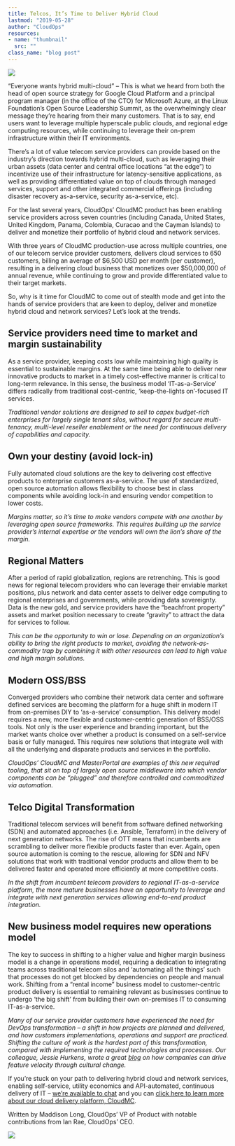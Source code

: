 ```yaml
---
title: Telcos, It’s Time to Deliver Hybrid Cloud
lastmod: "2019-05-28"
author: "CloudOps"
resources:
- name: "thumbnail"
  src: ""
class_name: "blog post"
---
```


<img src="/images/blog/post/CloudMC.png" class="main-blog-image">

<p>“Everyone wants hybrid multi-cloud” – This is what we heard from both the head of open source strategy for Google Cloud Platform and a principal program manager (in the office of the CTO) for Microsoft Azure, at the Linux Foundation’s Open Source Leadership Summit, as the overwhelmingly clear message they’re hearing from their many customers. That is to say, end users want to leverage multiple hyperscale public clouds, and regional edge computing resources, while continuing to leverage their on-prem infrastructure within their IT environments.</p>

<p>There’s a lot of value telecom service providers can provide based on the industry’s direction towards hybrid multi-cloud, such as leveraging their urban assets (data center and central office locations “at the edge”) to incentivize use of their infrastructure for latency-sensitive applications, as well as providing differentiated value on top of clouds through managed services, support and other integrated commercial offerings (including disaster recovery as-a-service, security as-a-service, etc).</p>

<p>For the last several years, CloudOps’ CloudMC product has been enabling service providers across seven countries (including Canada, United States, United Kingdom, Panama, Colombia, Curacao and the Cayman Islands) to deliver and monetize their portfolio of hybrid cloud and network services.</p>

<p>With three years of CloudMC production-use across multiple countries, one of our telecom service provider customers, delivers cloud services to 650 customers, billing an average of $6,500 USD per month (per customer), resulting in a delivering cloud business that monetizes over $50,000,000 of annual revenue, while continuing to grow and provide differentiated value to their target markets.</p>

<p>So, why is it time for CloudMC to come out of stealth mode and get into the hands of service providers that are keen to deploy, deliver and monetize hybrid cloud and network services? Let’s look at the trends.</p>

<h2><strong>Service providers need time to market and margin sustainability</strong></h2>

<p>As a service provider, keeping costs low while maintaining high quality is essential to sustainable margins. At the same time being able to deliver new innovative products to market in a timely cost-effective manner is critical to long-term relevance. In this sense, the business model ‘IT-as-a-Service’ differs radically from traditional cost-centric, ‘keep-the-lights on’-focused IT services.</p>

<p><em>Traditional vendor solutions are designed to sell to capex budget-rich enterprises for largely single tenant silos, without regard for secure multi-tenancy, multi-level reseller enablement or the need for continuous delivery of capabilities and capacity.</em></p>

<h2><strong>Own your destiny (avoid lock-in)</strong></h2>

<p>Fully automated cloud solutions are the key to delivering cost effective products to enterprise customers as-a-service. The use of standardized, open source automation allows flexibility to choose best in class components while avoiding lock-in and ensuring vendor competition to lower costs.</p>

<p><em>Margins matter, so it’s time to make vendors compete with one another by leveraging open source frameworks. This requires building up the service provider’s internal expertise or the vendors will own the lion’s share of the margin. </em></p>

<h2><strong>Regional Matters</strong></h2>

<p>After a period of rapid globalization, regions are retrenching. This is good news for regional telecom providers who can leverage their enviable market positions, plus network and data center assets to deliver edge computing to regional enterprises and governments, while providing data sovereignty. Data is the new gold, and service providers have the “beachfront property” assets and market position necessary to create “gravity” to attract the data for services to follow.</p>

<p><em>This can be the opportunity to win or lose. Depending on an organization’s ability to bring the right products to market, avoiding the network-as-commodity trap by combining it with other resources can lead to high value and high margin solutions.</em></p>

<h2><strong>Modern OSS/BSS</strong></h2>

<p>Converged providers who combine their network data center and software defined services are becoming the platform for a huge shift in modern IT from on-premises DIY to ‘as-a-service’ consumption. This delivery model requires a new, more flexible and customer-centric generation of BSS/OSS tools. Not only is the user experience and branding important, but the market wants choice over whether a product is consumed on a self-service basis or fully managed. This requires new solutions that integrate well with all the underlying and disparate products and services in the portfolio.</p>

<p><em>CloudOps’ CloudMC and MasterPortal are examples of this new required tooling, that sit on top of largely open source middleware into which vendor components can be “plugged” and therefore controlled and commoditized via automation.</em></p>

<h2><strong>Telco Digital Transformation</strong></h2>

<p>Traditional telecom services will benefit from software defined networking (SDN) and automated approaches (i.e. Ansible, Terraform) in the delivery of next generation networks. The rise of OTT means that incumbents are scrambling to deliver more flexible products faster than ever. Again, open source automation is coming to the rescue, allowing for SDN and NFV solutions that work with traditional vendor products and allow them to be delivered faster and operated more efficiently at more competitive costs.</p>

<p><em>In the shift from incumbent telecom providers to regional IT-as-a-service platform, the more mature businesses have an opportunity to leverage and integrate with next generation services allowing end-to-end product integration.</em></p>

<h2><strong>New business model requires new operations model</strong></h2>

<p>The key to success in shifting to a higher value and higher margin business model is a change in operations model, requiring a dedication to integrating teams across traditional telecom silos and ‘automating all the things’ such that processes do not get blocked by dependencies on people and manual work. Shifting from a “rental income” business model to customer-centric product delivery is essential to remaining relevant as businesses continue to undergo ‘the big shift’ from building their own on-premises IT to consuming IT-as-a-service.</p>

<p><em>Many of our service provider customers have experienced the need for DevOps transformation – a shift in how projects are planned and delivered, and how customers implementations, operations and support are practiced. Shifting the culture of work is the hardest part of this transformation, compared with implementing the required technologies and processes. Our colleague, Jessie Hurkens, wrote a great </em><a href="https://www.cloudops.com/2019/02/driving-feature-velocity-through-cultural-change-why-devops-puts-mindset-before-technology/"><em>blog</em></a><em> on how companies can drive feature velocity through cultural change.</em></p>

<p>If you’re stuck on your path to delivering hybrid cloud and network services, enabling self-service, utility economics and API-automated, continuous delivery of IT – <a href="https://info.cloudops.com/cloudmc">we’re available to chat</a> and you can <a href="https://www.cloudops.com/cloudmc/">click here to learn more about our cloud delivery platform, CloudMC</a>.</p>

<p>Written by Maddison Long, CloudOps’ VP of Product with notable contributions from Ian Rae, CloudOps’ CEO.</p>

<div class="row">
    <div class="col-xl-8 offset-xl-2 col-lg-10 offset-lg-1 col-md-10 offset-md-1 col-sm-12 col-xs-12 cta-image">
      <img src="/images/blog/cta/white-paper.jpeg">
    </div>
</div>